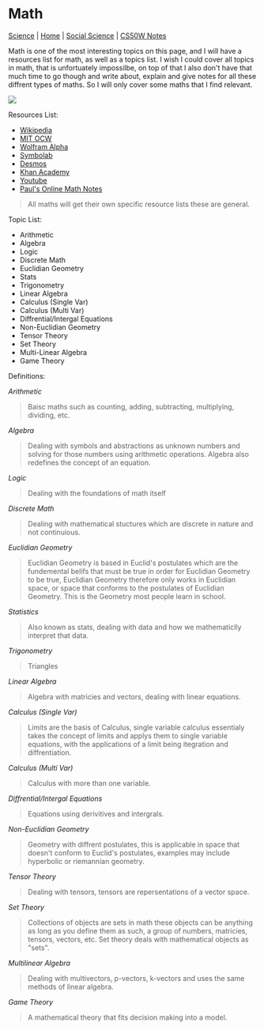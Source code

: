 # Math

[Science](./file.md) | [Home](./README.md) | [Social Science](./file3.md) | [CS50W Notes](./file4.md)

Math is one of the most interesting topics on this page, and I will have a resources list for math, as well as a topics list. I wish I could cover all topics in math, that is unfortuately impossilbe, on top of that I also don't have that much time to go though and write about, explain and give notes for all these diffrent types of maths. So I will only cover some maths that I find relevant.

![](https://proxy.duckduckgo.com/iu/?u=https%3A%2F%2Fedgy.app%2Fwp-content%2Fuploads%2F2018%2F04%2FMath-awareness-month-feature-image.jpg&f=1&nofb=1)

Resources List:

* [Wikipedia](https://www.wikipedia.org/)
* [MIT OCW](https://ocw.mit.edu/index.htm)
* [Wolfram Alpha](https://www.wolframalpha.com/)
* [Symbolab](https://www.symbolab.com/)
* [Desmos](https://www.desmos.com/calculator)
* [Khan Academy](https://www.khanacademy.org/math)
* [Youtube](https://www.youtube.com/)
* [Paul's Online Math Notes](http://tutorial.math.lamar.edu/)

>All maths will get their own specific resource lists these are general.

Topic List:

* Arithmetic
* Algebra
* Logic
* Discrete Math
* Euclidian Geometry
* Stats
* Trigonometry
* Linear Algebra
* Calculus (Single Var)
* Calculus (Multi Var)
* Diffrential/Intergal Equations
* Non-Euclidian Geometry
* Tensor Theory
* Set Theory
* Multi-Linear Algebra
* Game Theory

Definitions:

*Arithmetic*
>Baisc maths such as counting, adding, subtracting, multiplying, dividing, etc.

*Algebra*
>Dealing with symbols and abstractions as unknown numbers and solving for those numbers using arithmetic operations. Algebra also redefines the concept of an equation.

*Logic*
>Dealing with the foundations of math itself

*Discrete Math*
>Dealing with mathematical stuctures which are discrete in nature and not continuious.

*Euclidian Geometry*
>Euclidian Geometry is based in Euclid's postulates which are the fundemental belifs that must be true in order for Euclidian Geometry to be true, Euclidian Geometry therefore only works in Euclidian space, or space that conforms to the postulates of Euclidian Geometry. This is the Geometry most people learn in school.

*Statistics*
>Also known as stats, dealing with data and how we mathematiclly interpret that data.

*Trigonometry*
>Triangles

*Linear Algebra*
>Algebra with matricies and vectors, dealing with linear equations.

*Calculus (Single Var)*
>Limits are the basis of Calculus, single variable calculus essentialy takes the concept of limits and applys them to single variable equations, with the applications of a limit being itegration and diffrentiation.

*Calculus (Multi Var)*
>Calculus with more than one variable.

*Diffrential/Intergal Equations*
>Equations using derivitives and intergrals.

*Non-Euclidian Geometry*
>Geometry with diffrent postulates, this is applicable in space that doesn't conform to Euclid's postulates, examples may include hyperbolic or riemannian geometry.

*Tensor Theory*
>Dealing with tensors, tensors are repersentations of a vector space.

*Set Theory*
>Collections of objects are sets in math these objects can be anything as long as you define them as such, a group of numbers, matricies, tensors, vectors, etc. Set theory deals with mathematical objects as "sets".

*Multilinear Algebra*
>Dealing with multivectors, p-vectors, k-vectors and uses the same methods of linear algebra.

*Game Theory*
>A mathematical theory that fits decision making into a model.
